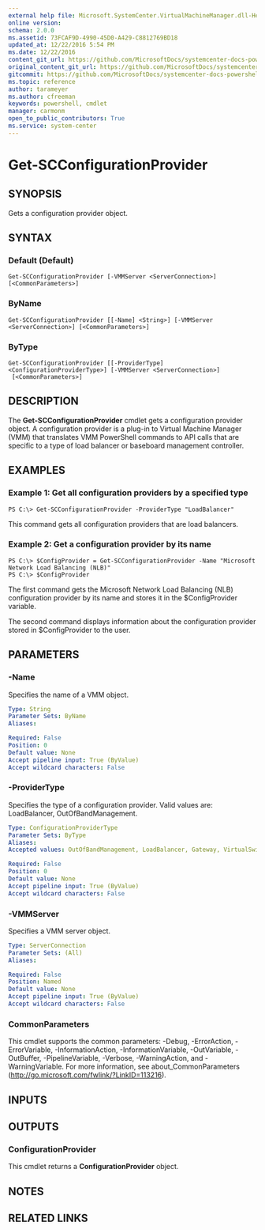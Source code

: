 ```yaml
---
external help file: Microsoft.SystemCenter.VirtualMachineManager.dll-Help.xml
online version: 
schema: 2.0.0
ms.assetid: 73FCAF9D-4990-45D0-A429-C8812769BD18
updated_at: 12/22/2016 5:54 PM
ms.date: 12/22/2016
content_git_url: https://github.com/MicrosoftDocs/systemcenter-docs-powershell/blob/live/systemcenter-cmdlets/SystemCenter2016/VirtualMachineManager/vlatest/Get-SCConfigurationProvider.md
original_content_git_url: https://github.com/MicrosoftDocs/systemcenter-docs-powershell/blob/live/systemcenter-cmdlets/SystemCenter2016/VirtualMachineManager/vlatest/Get-SCConfigurationProvider.md
gitcommit: https://github.com/MicrosoftDocs/systemcenter-docs-powershell/blob/17c3a51bd892aad46c731d9f381f0704b4815004/systemcenter-cmdlets/SystemCenter2016/VirtualMachineManager/vlatest/Get-SCConfigurationProvider.md
ms.topic: reference
author: tarameyer
ms.author: cfreeman
keywords: powershell, cmdlet
manager: carmonm
open_to_public_contributors: True
ms.service: system-center
---
```


# Get-SCConfigurationProvider

## SYNOPSIS
Gets a configuration provider object.

## SYNTAX

### Default (Default)
```
Get-SCConfigurationProvider [-VMMServer <ServerConnection>] [<CommonParameters>]
```

### ByName
```
Get-SCConfigurationProvider [[-Name] <String>] [-VMMServer <ServerConnection>] [<CommonParameters>]
```

### ByType
```
Get-SCConfigurationProvider [[-ProviderType] <ConfigurationProviderType>] [-VMMServer <ServerConnection>]
 [<CommonParameters>]
```

## DESCRIPTION
The **Get-SCConfigurationProvider** cmdlet gets a configuration provider object.
A configuration provider is a plug-in to Virtual Machine Manager (VMM) that translates VMM PowerShell commands to API calls that are specific to a type of load balancer or baseboard management controller.

## EXAMPLES

### Example 1: Get all configuration providers by a specified type
```
PS C:\> Get-SCConfigurationProvider -ProviderType "LoadBalancer"
```

This command gets all configuration providers that are load balancers.

### Example 2: Get a configuration provider by its name
```
PS C:\> $ConfigProvider = Get-SCConfigurationProvider -Name "Microsoft Network Load Balancing (NLB)"
PS C:\> $ConfigProvider
```

The first command gets the Microsoft Network Load Balancing (NLB) configuration provider by its name and stores it in the $ConfigProvider variable.

The second command displays information about the configuration provider stored in $ConfigProvider to the user.

## PARAMETERS

### -Name
Specifies the name of a VMM object.

```yaml
Type: String
Parameter Sets: ByName
Aliases: 

Required: False
Position: 0
Default value: None
Accept pipeline input: True (ByValue)
Accept wildcard characters: False
```

### -ProviderType
Specifies the type of a configuration provider.
Valid values are: LoadBalancer, OutOfBandManagement.

```yaml
Type: ConfigurationProviderType
Parameter Sets: ByType
Aliases: 
Accepted values: OutOfBandManagement, LoadBalancer, Gateway, VirtualSwitchExtensionManager, NetworkService, NetworkServiceV2, Unknown

Required: False
Position: 0
Default value: None
Accept pipeline input: True (ByValue)
Accept wildcard characters: False
```

### -VMMServer
Specifies a VMM server object.

```yaml
Type: ServerConnection
Parameter Sets: (All)
Aliases: 

Required: False
Position: Named
Default value: None
Accept pipeline input: True (ByValue)
Accept wildcard characters: False
```

### CommonParameters
This cmdlet supports the common parameters: -Debug, -ErrorAction, -ErrorVariable, -InformationAction, -InformationVariable, -OutVariable, -OutBuffer, -PipelineVariable, -Verbose, -WarningAction, and -WarningVariable. For more information, see about_CommonParameters (http://go.microsoft.com/fwlink/?LinkID=113216).

## INPUTS

## OUTPUTS

### ConfigurationProvider
This cmdlet returns a **ConfigurationProvider** object.

## NOTES

## RELATED LINKS

